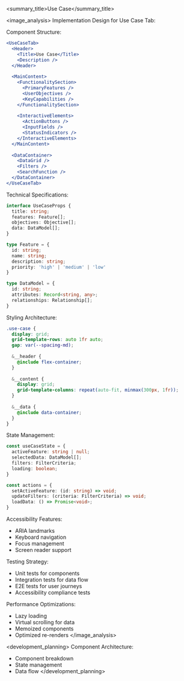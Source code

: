 
<summary_title>Use Case</summary_title>

<image_analysis>
Implementation Design for Use Case Tab:

Component Structure:
```jsx
<UseCaseTab>
  <Header>
    <Title>Use Case</Title>
    <Description />
  </Header>
  
  <MainContent>
    <FunctionalitySection>
      <PrimaryFeatures />
      <UserObjectives />
      <KeyCapabilities />
    </FunctionalitySection>
    
    <InteractiveElements>
      <ActionButtons />
      <InputFields />
      <StatusIndicators />
    </InteractiveElements>
  </MainContent>
  
  <DataContainer>
    <DataGrid />
    <Filters />
    <SearchFunction />
  </DataContainer>
</UseCaseTab>
```

Technical Specifications:
```typescript
interface UseCaseProps {
  title: string;
  features: Feature[];
  objectives: Objective[];
  data: DataModel[];
}

type Feature = {
  id: string;
  name: string;
  description: string;
  priority: 'high' | 'medium' | 'low'
}

type DataModel = {
  id: string;
  attributes: Record<string, any>;
  relationships: Relationship[];
}
```

Styling Architecture:
```scss
.use-case {
  display: grid;
  grid-template-rows: auto 1fr auto;
  gap: var(--spacing-md);
  
  &__header {
    @include flex-container;
  }
  
  &__content {
    display: grid;
    grid-template-columns: repeat(auto-fit, minmax(300px, 1fr));
  }
  
  &__data {
    @include data-container;
  }
}
```

State Management:
```typescript
const useCaseState = {
  activeFeature: string | null;
  selectedData: DataModel[];
  filters: FilterCriteria;
  loading: boolean;
}

const actions = {
  setActiveFeature: (id: string) => void;
  updateFilters: (criteria: FilterCriteria) => void;
  loadData: () => Promise<void>;
}
```

Accessibility Features:
- ARIA landmarks
- Keyboard navigation
- Focus management
- Screen reader support

Testing Strategy:
- Unit tests for components
- Integration tests for data flow
- E2E tests for user journeys
- Accessibility compliance tests

Performance Optimizations:
- Lazy loading
- Virtual scrolling for data
- Memoized components
- Optimized re-renders
</image_analysis>

<development_planning>
Component Architecture:
- Component breakdown
- State management
- Data flow
</development_planning>